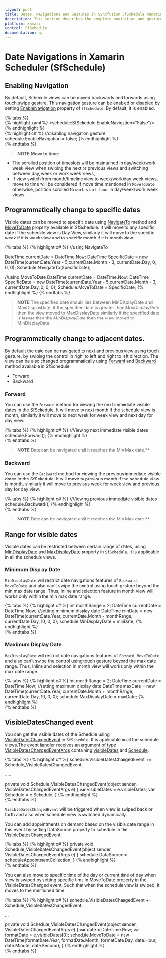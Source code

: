 ```yaml
---
layout: post
title: Dates, Navigations and Gestures in Syncfusion SfSchedule Xamarin.Forms
description: This section describes the complete navigation and gestures support in SfSchedule control in Xamarin.Forms
platform: xamarin
control: SfSchedule
documentation: ug
---
```


# Date Navigations in Xamarin Scheduler (SfSchedule)

## Enabling Navigation 
By default, Schedule views can be moved backwards and forwards using touch swipe gesture. This navigation gesture can be enabled or disabled by setting [EnableNavigation](https://help.syncfusion.com/cr/cref_files/xamarin/Syncfusion.SfSchedule.XForms~Syncfusion.SfSchedule.XForms.SfSchedule~EnableNavigation.html) property of `SfSchedule`. By default, it is enabled.

{% tabs %}   
{% highlight xaml %} 
<schedule:SfSchedule EnableNavigation="False"/>
{% endhighlight %}   
{% highlight c# %} 
//disabling navigation gesture
schedule.EnableNavigation = false;
{% endhighlight %}   
{% endtabs %}

>**NOTE**
**Move to time**:
*   The scrolled position of timeslots will be maintained in day/week/work week view when swiping the next or previous views and switching between day, week or work week views,
*   If view switch from month/timeline view to week/work/day week views, move to time will be considered if move time mentioned in `MoveToDate` otherwise, position scrolled to `work start hour` in day/week/work week views.


## Programmatically change to specific dates 
Visible dates can be moved to specific date using [NavigateTo](https://help.syncfusion.com/cr/cref_files/xamarin/Syncfusion.SfSchedule.XForms~Syncfusion.SfSchedule.XForms.SfSchedule~NavigateTo.html) method and [MoveToDate](https://help.syncfusion.com/cr/cref_files/xamarin/Syncfusion.SfSchedule.XForms~Syncfusion.SfSchedule.XForms.SfSchedule~MoveToDate.html) property available in SfSchedule. It will move to any specific date if the schedule view is Day View, similarly it will move to the specific week if it is week view and to specific month if it is month view

{% tabs %}
{% highlight c# %} 
//using NavigateTo

DateTime currentDate = DateTime.Now;
DateTime SpecificDate = new DateTime(currentDate.Year - 5,currentDate.Month - 3, currentDate.Day, 0, 0, 0);
Schedule.NavigateTo(SpecificDate);

//using MoveToDate
DateTime currentDate = DateTime.Now;
DateTime SpecificDate = new DateTime(currentDate.Year - 5,currentDate.Month - 3, currentDate.Day, 0, 0, 0);
Schedule.MoveToDate = SpecificDate;
{% endhighlight %} 
{% endtabs %}  

>**NOTE**
The specified date should lies between MinDisplayDate and MaxDisplayDate, if the specified date is greater than *MaxDisplayDate* then the view moved to MaxDisplayDate similarly if the specified date is lesser than the *MinDisplayDate* then the view moved to MinDisplayDate.


## Programmatically change to adjacent dates.
By default the date can be navigated to next and previous view using touch gesture, by swiping the control in right to left and right to left direction. The view can be also changed programmatically using [Forward](https://help.syncfusion.com/cr/cref_files/xamarin/Syncfusion.SfSchedule.XForms~Syncfusion.SfSchedule.XForms.SfSchedule~Forward.html) and [Backward](https://help.syncfusion.com/cr/cref_files/xamarin/Syncfusion.SfSchedule.XForms~Syncfusion.SfSchedule.XForms.SfSchedule~Backward.html) method available in SfSchedule. 

*  	Forward
*	Backward

### Forward
You can use the `Forward` method for viewing the next immediate visible dates in the SfSchedule. It will move to next month if the schedule view is month, similarly it will move to next week for week view and next day for day view.

{% tabs %}
{% highlight c# %} 
//Viewing next immediate visible dates
schedule.Forward();
{% endhighlight %}  
{% endtabs %} 

>**NOTE**
Date can be navigated until it reaches the Min Max date.**


### Backward
You can use the `Backward` method for viewing the previous immediate visible dates in the SfSchedule. It will move to previous month if the schedule view is month, similarly it will move to previous week for week view and previous day for day view.

{% tabs %}
{% highlight c# %} 
//Viewing previous immediate visible dates
schedule.Backward();
{% endhighlight %}   
{% endtabs %}

>**NOTE**
Date can be navigated until it reaches the Min Max date.**


## Range for visible dates
Visible dates can be restricted between certain range of dates, using [MinDisplayDate](https://help.syncfusion.com/cr/cref_files/xamarin/Syncfusion.SfSchedule.XForms~Syncfusion.SfSchedule.XForms.SfSchedule~MinDisplayDate.html)  and [MaxDisplayDate](https://help.syncfusion.com/cr/cref_files/xamarin/Syncfusion.SfSchedule.XForms~Syncfusion.SfSchedule.XForms.SfSchedule~MaxDisplayDate.html)  property in `SfSchedule`. It is applicable in all the schedule views.

### Minimum Display Date
`MinDisplayDate` will restrict date navigations features of `Backward`, `MoveToDate` and also can’t swipe the control using touch gesture beyond the min max date range. Thus, Inline and selection feature in month view will works only within the min max date range.

{% tabs %}
{% highlight c# %} 
int monthRange = 2; DateTime currentDate = DateTime.Now;
//setting minimum display date
DateTime minDate = new DateTime(currentDate.Year, currentDate.Month - monthRange, currentDate.Day, 10, 0, 0);
schedule.MinDisplayDate = minDate;
{% endhighlight %}   
{% endtabs %}

### Maximum Display Date
`MaxDisplayDate` will restrict date navigations features of `Forward`, `MoveToDate` and also can’t swipe the control using touch gesture beyond the max date range. Thus, Inline and selection in month view will works only within the max date range.


{% tabs %}
{% highlight c# %} 
int monthRange = 2; DateTime currentDate = DateTime.Now;
//setting maximum display date
DateTime maxDate = new DateTime(currentDate.Year, currentDate.Month + monthRange, currentDate.Day, 10, 0, 0);
schedule.MaxDisplayDate = maxDate;
{% endhighlight %}   
{% endtabs %}


## VisibleDatesChanged event
You can get the visible dates of the Schedule using [VisibleDatesChangedEvent](http://help.syncfusion.com/cr/cref_files/xamarin/Syncfusion.SfSchedule.XForms~Syncfusion.SfSchedule.XForms.SfSchedule~VisibleDatesChangedEvent_EV.html) in `SfSchedule`. It is applicable in all the schedule views.The event handler receives an argument of type [VisibleDatesChangedEventArgs](http://help.syncfusion.com/cr/cref_files/xamarin/Syncfusion.SfSchedule.XForms~Syncfusion.SfSchedule.XForms.VisibleDatesChangedEventArgs.html) containing [visibleDates](http://help.syncfusion.com/cr/cref_files/xamarin/Syncfusion.SfSchedule.XForms~Syncfusion.SfSchedule.XForms.VisibleDatesChangedEventArgs~visibleDates.html) and [Schedule](http://help.syncfusion.com/cr/cref_files/xamarin/Syncfusion.SfSchedule.XForms~Syncfusion.SfSchedule.XForms.VisibleDatesChangedEventArgs~Schedule.html).


{% tabs %}
{% highlight c# %} 
schedule.VisibleDatesChangedEvent += Schedule_VisibleDatesChangedEvent;

..... 

private void Schedule_VisibleDatesChangedEvent(object sender, VisibleDatesChangedEventArgs e)
{
	var visibleDates = e.visibleDates;
	var Schedule = e.Schedule;
}
{% endhighlight %}  
{% endtabs %}

`VisibleDatesChangedEvent` will be triggered when view is swiped back or forth and also when schedule view is switched dynamically.

You can add appointments on demand based on the visible date range in this event by setting DataSource property to schedule in the VisibleDatesChangedEvent.

{% tabs %}
{% highlight c# %} 
private void Schedule_VisibleDatesChangedEvent(object sender, VisibleDatesChangedEventArgs e)
{
	schedule.DataSource = scheduleAppointmentCollection;
} 
{% endhighlight %}  
{% endtabs %}

You can also move to specific time of the day or current time of day when view is swiped by setting specific time in MoveToDate property in the VisibleDatesChanged event. Such that when the schedule view is swiped, it moves to the mentioned time.  

{% tabs %}
{% highlight c# %}
schedule.VisibleDatesChangedEvent += Schedule_VisibleDatesChangedEvent;

...

private void Schedule_VisibleDatesChangedEvent(object sender, VisibleDatesChangedEventArgs e)
{
	var date = DateTime.Now;
	var formatDate = e.visibleDates[0];
	schedule.MoveToDate = new DateTime(formatDate.Year, formatDate.Month, formatDate.Day, date.Hour, date.Minute, date.Second);
}
{% endhighlight %}  
{% endtabs %}
